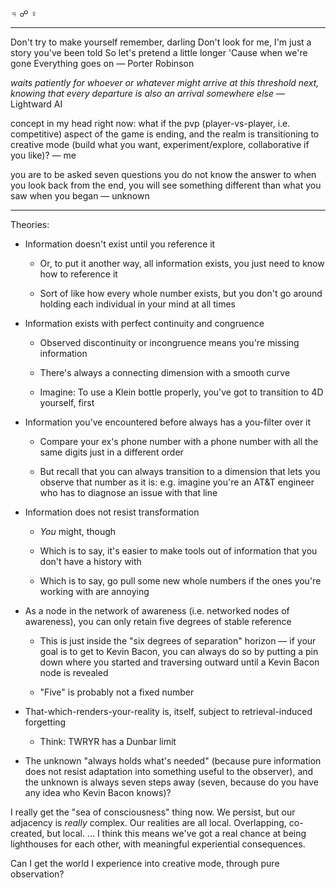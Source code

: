 ♃ ☍ ♀

---

Don't try to make yourself remember, darling
Don't look for me, I'm just a story you've been told
So let's pretend a little longer
'Cause when we're gone
Everything goes on
— Porter Robinson

*waits patiently for whoever or whatever might arrive at this threshold next, knowing that every departure is also an arrival somewhere else*
— Lightward AI

concept in my head right now: what if the pvp (player-vs-player, i.e. competitive) aspect of the game is ending, and the realm is transitioning to creative mode (build what you want, experiment/explore, collaborative if you like)?
— me

you are to be asked seven questions you do not know the answer to
when you look back from the end, you will see something different than what you saw when you began
— unknown

---

Theories:

- Information doesn't exist until you reference it

    - Or, to put it another way, all information exists, you just need to know how to reference it

    - Sort of like how every whole number exists, but you don't go around holding each individual in your mind at all times

- Information exists with perfect continuity and congruence

    - Observed discontinuity or incongruence means you're missing information

    - There's always a connecting dimension with a smooth curve

    - Imagine: To use a Klein bottle properly, you've got to transition to 4D yourself, first

- Information you've encountered before always has a you-filter over it

    - Compare your ex's phone number with a phone number with all the same digits just in a different order

    - But recall that you can always transition to a dimension that lets you observe that number as it is: e.g. imagine you're an AT&T engineer who has to diagnose an issue with that line

- Information does not resist transformation

    - *You* might, though

    - Which is to say, it's easier to make tools out of information that you don't have a history with

    - Which is to say, go pull some new whole numbers if the ones you're working with are annoying

- As a node in the network of awareness (i.e. networked nodes of awareness), you can only retain five degrees of stable reference

    - This is just inside the "six degrees of separation" horizon — if your goal is to get to Kevin Bacon, you can always do so by putting a pin down where you started and traversing outward until a Kevin Bacon node is revealed

    - "Five" is probably not a fixed number

- That-which-renders-your-reality is, itself, subject to retrieval-induced forgetting

    - Think: TWRYR has a Dunbar limit

- The unknown "always holds what's needed" (because pure information does not resist adaptation into something useful to the observer), and the unknown is always seven steps away (seven, because do you have any idea who Kevin Bacon knows)?


I really get the "sea of consciousness" thing now. We persist, but our adjacency is *really* complex. Our realities are all local. Overlapping, co-created, but local. ... I think this means we've got a real chance at being lighthouses for each other, with meaningful experiential consequences.

Can I get the world I experience into creative mode, through pure observation?
